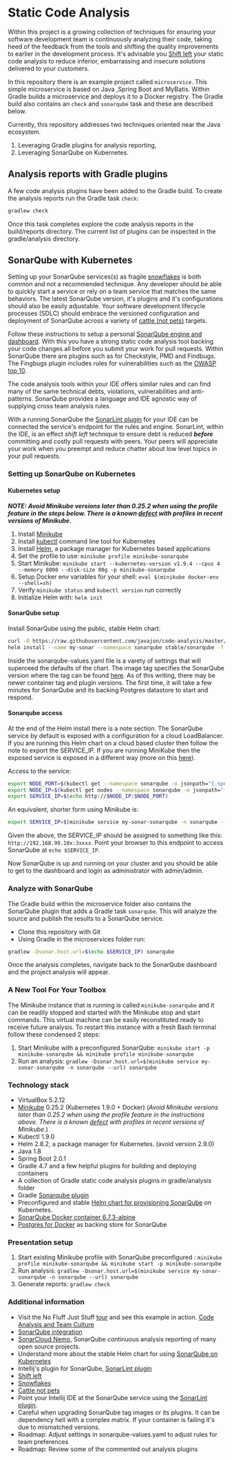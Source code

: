 # Static Code Analysis

Within this project is a growing collection of techniques for ensuring your software development team is continuously analyzing their code, taking heed of the feedback from the tools and shifting the quality improvements to earlier in the development process. It's advisable you [Shift left](https://martinfowler.com/articles/rise-test-impact-analysis.html#ShiftLeftAndRight) your static code analysis to reduce inferior, embarrassing and insecure solutions delivered to your customers.

In this repository there is an example project called `microservice`. This simple microservice is based on Java ,Spring Boot and MyBatis. Within Gradle builds a microservice and deploys it to a Docker registry. The Gradle build also contains an `check` and `sonarqube` task and these are described below.

Currently, this repository addresses two techniques oriented near the Java ecosystem.

1. Leveraging Gradle plugins for analysis reporting,
2. Leveraging SonarQube on Kubernetes.

## Analysis reports with Gradle plugins

A few code analysis plugins have been added to the Gradle build. To create the analysis reports run the Gradle task `check`:

``` sh
gradlew check
```

Once this task completes explore the code analysis reports in the build/reports directory. The current list of plugins can be inspected in the gradle/analysis directory.

## SonarQube with Kubernetes

Setting up your SonarQube services(s) as fragile [snowflakes](https://martinfowler.com/bliki/SnowflakeServer.html) is both common and not a recommended technique. Any developer should be able to quickly start a service or rely on a team service that matches the same behaviors. The latest SonarQube version, it's plugins and it's configurations should also be easily adjustable. Your software development lifecycle processes (SDLC) should embrace the versioned configuration and deployment of SonarQube across a variety of [cattle (not pets)](http://cloudscaling.com/blog/cloud-computing/the-history-of-pets-vs-cattle/) targets.

Follow these instructions to setup a personal [SonarQube engine and dashboard](https://www.sonarqube.org). With this you have a strong static code analysis tool backing your code changes all before you submit your work for pull requests. Within SonarQube there are plugins such as for Checkstyle, PMD and Findbugs. The Fingbugs plugin includes rules for vulnerabilities such as the [OWASP top 10](http://find-sec-bugs.github.io).

The code analysis tools within your IDE offers similar rules and can find many of the same technical debts, violations, vulnerabilities and anti-patterns. SonarQube provides a language and IDE agnostic way of supplying cross team analysis rules.

With a running SonarQube the [SonarLint plugin](http://www.sonarlint.org) for your IDE can be connected the service's endpoint for the rules and engine. SonarLint, within the IDE, is an effect *shift left* technique to ensure debt is reduced ***before*** committing and costly pull requests with peers. Your peers will appreciate your work when you preempt and reduce chatter about low level topics in your pull requests.

### Setting up SonarQube on Kubernetes

#### Kubernetes setup

***NOTE: Avoid Minikube versions later than 0.25.2 when using the profile feature in the steps below. There is a known [defect](https://github.com/kubernetes/minikube/issues/2717) with profiles in recent versions of Minikube.***

1. Install [Minikube](https://kubernetes.io/docs/getting-started-guides/minikube/)
1. Install [kubectl](https://kubernetes.io/docs/tasks/tools/install-kubectl/) command line tool for Kubernetes
1. Install [Helm](https://docs.helm.sh/using_helm/), a package manager for Kubernetes based applications
1. Set the profile to use: `minikube profile minikube-sonarqube`
1. Start Minikube: `minikube start --kubernetes-version v1.9.4 --cpus 4 --memory 8000 --disk-size 80g -p minikube-sonarqube`
1. Setup Docker env variables for your shell: `eval $(minikube docker-env --shell=sh)`
1. Verify `minikube status` and `kubectl version` run correctly
1. Initialize Helm with: `helm init`

#### SonarQube setup

Install SonarQube using the public, stable Helm chart:

``` sh
curl -O https://raw.githubusercontent.com/javajon/code-analysis/master/sonarqube-values.yaml
helm install --name my-sonar --namespace sonarqube stable/sonarqube -f ./sonarqube-values.yaml
```

Inside the sonarqube-values.yaml file is a varety of settings that will superceed the defaults of the chart. The image tag specifies the SonarQube version where the tag can be found [here](https://hub.docker.com/r/library/sonarqube/tags/). As of this writing, there may be newer container tag and plugin versions. The first time, it will take a few minutes for SonarQube and its backing Postgres datastore to start and respond.

#### Sonarqube access

At the end of the Helm install there is a note section. The SonarQube service by default is exposed with a configuration for a cloud LoadBalancer. If you are running this Helm chart on a cloud based cluster then follow the note to export the SERVICE_IP. If you are running MiniKube then the exposed service is exposed in a different way (more on this [here](https://github.com/kubmkernetes/minikube/issues/384)).

Access to the service:

``` sh
export NODE_PORT=$(kubectl get --namespace sonarqube -o jsonpath="{.spec.ports[0].nodePort}" services my-sonar-sonarqube)
export NODE_IP=$(kubectl get nodes --namespace sonarqube -o jsonpath="{.items[0].status.addresses[0].address}")
export SERVICE_IP=$(echo http://$NODE_IP:$NODE_PORT)
```

An equivalent, shorter form using Minikube is:

``` sh
export SERVICE_IP=$(minikube service my-sonar-sonarqube -n sonarqube --url)
```

Given the above, the SERVICE_IP should be assigned to something like this: `http://192.168.99.10x:3xxxx`. Point your browser to this endpoint to access SonarQube at `echo $SERVICE_IP`.

Now SonarQube is up and running on your cluster and you should be able to get to the dashboard and login as administrator with admin/admin.

### Analyze with SonarQube

The Gradle build within the microservice folder also contains the SonarQube plugin that adds a Gradle task `sonarqube`. This will analyze the source and publish the results to a SonarQube service.

* Clone this repository with Git
* Using Gradle in the microservices folder run:

``` sh
gradlew -Dsonar.host.url=$(echo $SERVICE_IP) sonarqube
```

Once the analysis completes, navigate back to the SonarQube dashboard and the project analysis will appear.

### A New Tool For Your Toolbox

The Minikube instance that is running is called `minikube-sonarqube` and it can be readily stopped and started with the Minikube stop and start commands. This virtual machine can be easily reconstituted ready to receive future analysis. To restart this instance with a fresh Bash terminal follow these condensed 2 steps:

1. Start Minikube with a preconfigured SonarQube: `minikube start -p minikube-sonarqube && minikube profile minikube-sonarqube`
1. Run an analysis: `gradlew -Dsonar.host.url=$(minikube service my-sonar-sonarqube -n sonarqube --url) sonarqube`

### Technology stack

* VirtualBox 5.2.12
* [Minikube](https://kubernetes.io/docs/getting-started-guides/minikube/) 0.25.2 (Kubernetes 1.9.0 + Docker) (*Avoid Minikube versions later than 0.25.2 when using the profile feature in the instructions above. There is a known [defect](https://github.com/kubernetes/minikube/issues/2717) with profiles in recent versions of Minikube.*)
* Kubectl 1.9.0
* Helm 2.8.2, a package manager for Kubernetes. (avoid version 2.9.0)
* Java 1.8
* Spring Boot 2.0.1
* Gradle 4.7 and a few helpful plugins for building and deploying containers
* A collection of Gradle static code analysis plugins in gradle/analysis folder
* Gradle [Sonarqube plugin](https://plugins.gradle.org/plugin/org.sonarqube)
* Preconfigured and stable [Helm chart for provisioning SonarQube](https://github.com/kubernetes/charts/tree/master/stable/sonarqube) on Kubernetes.
* [SonarQube Docker container 6.7.3-alpine](https://hub.docker.com/_/sonarqube/)
* [Postgres for Docker](https://hub.docker.com/_/postgres/) as backing store for SonarQube

### Presentation setup

1. Start existing Minikube profile with SonarQube preconfigured : `minikube profile minikube-sonarqube && minikube start -p minikube-sonarqube`
1. Run analysis: `gradlew -Dsonar.host.url=$(minikube service my-sonar-sonarqube -n sonarqube --url) sonarqube`
1. Generate reports: `gradlew check`

### Additional information

* Visit the No Fluff Just Stuff [tour](https://nofluffjuststuff.com) and see this example in action. [Code Analysis and Team Culture](https://www.nofluffjuststuff.com/conference/speaker/jonathan_johnson)
* [SonarQube integration](https://www.sonarsource.com/why-us/integration/)
* [SonarCloud Nemo](https://sonarcloud.io/projects?sort=-analysis_date), SonarQube continuous analysis reporting of many open source projects.
* Understand more about the stable Helm chart for using [SonarQube on Kubernetes](https://github.com/kubernetes/charts/tree/master/stable/sonarqube)
* Intellij's plugin for SonarQube, [SonarLint plugin](https://www.sonarlint.org/intellij/howto.html)
* [Shift left](https://martinfowler.com/articles/rise-test-impact-analysis.html#ShiftLeftAndRight)
* [Snowflakes](https://martinfowler.com/bliki/SnowflakeServer.html)
* [Cattle not pets](http://cloudscaling.com/blog/cloud-computing/the-history-of-pets-vs-cattle/)
* Point your Intellij IDE at the SonarQube service using the [SonarLint plugin](https://www.sonarlint.org/intellij/howto.html).
* Careful when upgrading SonarQube tag images or its plugins. It can be dependency hell with a complex matrix. If your container is failing it's due to mismatched versions.
* Roadmap: Adjust settings in sonarqube-values.yaml to adjust rules for team preferences
* Roadmap: Review some of the commented out analysis plugins
